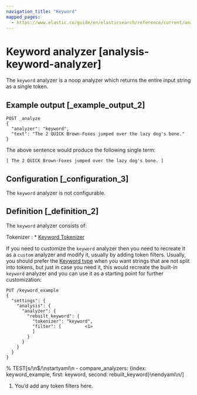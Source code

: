```yaml
---
navigation_title: "Keyword"
mapped_pages:
  - https://www.elastic.co/guide/en/elasticsearch/reference/current/analysis-keyword-analyzer.html
---
```


# Keyword analyzer [analysis-keyword-analyzer]


The `keyword` analyzer is a noop analyzer which returns the entire input string as a single token.


## Example output [_example_output_2]

```console
POST _analyze
{
  "analyzer": "keyword",
  "text": "The 2 QUICK Brown-Foxes jumped over the lazy dog's bone."
}
```

The above sentence would produce the following single term:

```text
[ The 2 QUICK Brown-Foxes jumped over the lazy dog's bone. ]
```


## Configuration [_configuration_3]

The `keyword` analyzer is not configurable.


## Definition [_definition_2]

The `keyword` analyzer consists of:

Tokenizer
:   * [Keyword Tokenizer](/reference/data-analysis/text-analysis/analysis-keyword-tokenizer.md)


If you need to customize the `keyword` analyzer then you need to recreate it as a `custom` analyzer and modify it, usually by adding token filters. Usually, you should prefer the [Keyword type](/reference/elasticsearch/mapping-reference/keyword.md) when you want strings that are not split into tokens, but just in case you need it, this would recreate the built-in `keyword` analyzer and you can use it as a starting point for further customization:

```console
PUT /keyword_example
{
  "settings": {
    "analysis": {
      "analyzer": {
        "rebuilt_keyword": {
          "tokenizer": "keyword",
          "filter": [         <1>
          ]
        }
      }
    }
  }
}
```
% TEST[s/\n$/\nstartyaml\n  - compare_analyzers: {index: keyword_example, first: keyword, second: rebuilt_keyword}\nendyaml\n/]

1. You’d add any token filters here.


